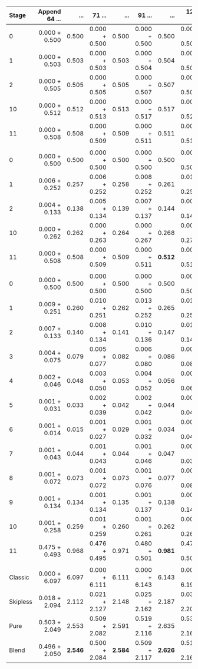 |Stage|Append 64 ...|...|71 ...|...|91 ...|...|128 ...|...|181 ...|...|
|:--|----:|--:|----:|--:|----:|--:|----:|--:|----:|--:|
|0|0.000 + 0.500|0.500|0.000 + 0.500|0.500|0.000 + 0.500|0.500|0.000 + 0.500|0.500|0.000 + 0.500|0.500|
|1|0.000 + 0.503|0.503|0.000 + 0.503|0.503|0.000 + 0.504|0.504|0.000 + 0.505|0.505|0.000 + 0.508|0.508|
|2|0.000 + 0.505|0.505|0.000 + 0.505|0.505|0.000 + 0.507|0.507|0.000 + 0.509|0.509|0.000 + 0.513|0.513|
|10|0.000 + 0.512|0.512|0.000 + 0.513|0.513|0.000 + 0.517|0.517|0.000 + 0.524|0.524|0.000 + 0.535|0.535|
|11|0.000 + 0.508|0.508|0.000 + 0.509|0.509|0.000 + 0.511|0.511|0.000 + 0.516|0.516|0.000 + 0.523|0.523|
||||||||
|0|0.000 + 0.500|0.500|0.000 + 0.500|0.500|0.000 + 0.500|0.500|0.000 + 0.500|0.500|0.000 + 0.500|0.500|
|1|0.006 + 0.252|0.257|0.006 + 0.252|0.258|0.008 + 0.252|0.261|0.012 + 0.253|0.265|0.017 + 0.255|0.272|
|2|0.004 + 0.133|0.138|0.005 + 0.134|0.139|0.007 + 0.137|0.144|0.009 + 0.141|0.150|0.012 + 0.148|0.161|
|10|0.000 + 0.262|0.262|0.000 + 0.263|0.264|0.000 + 0.267|0.268|0.000 + 0.274|0.275|0.000 + 0.285|0.285|
|11|0.000 + 0.508|0.508|0.000 + 0.509|0.509|0.000 + 0.511|**0.512**|0.000 + 0.516|0.517|0.000 + 0.523|0.524|
||||||||
|0|0.000 + 0.500|0.500|0.000 + 0.500|0.500|0.000 + 0.500|0.500|0.000 + 0.500|0.500|0.000 + 0.500|0.500|
|1|0.009 + 0.251|0.260|0.010 + 0.251|0.262|0.013 + 0.252|0.265|0.018 + 0.253|0.271|0.026 + 0.254|0.280|
|2|0.007 + 0.133|0.140|0.008 + 0.134|0.141|0.010 + 0.136|0.147|0.014 + 0.141|0.154|0.020 + 0.147|0.167|
|3|0.004 + 0.075|0.079|0.005 + 0.077|0.082|0.006 + 0.080|0.086|0.008 + 0.087|0.095|0.012 + 0.098|0.110|
|4|0.002 + 0.046|0.048|0.003 + 0.050|0.053|0.004 + 0.052|0.056|0.005 + 0.060|0.065|0.007 + 0.072|0.079|
|5|0.001 + 0.031|0.033|0.002 + 0.039|0.042|0.002 + 0.042|0.044|0.003 + 0.047|0.050|0.004 + 0.060|0.064|
|6|0.001 + 0.014|0.015|0.001 + 0.027|0.029|0.001 + 0.032|0.034|0.002 + 0.040|0.041|0.002 + 0.062|0.064|
|7|0.001 + 0.043|0.044|0.001 + 0.043|0.044|0.001 + 0.046|0.047|0.001 + 0.032|0.034|0.002 + 0.060|0.062|
|8|0.001 + 0.072|0.073|0.001 + 0.072|0.073|0.001 + 0.076|0.077|0.001 + 0.082|0.082|0.001 + 0.088|0.089|
|9|0.001 + 0.134|0.134|0.001 + 0.134|0.135|0.001 + 0.137|0.138|0.001 + 0.143|0.144|0.001 + 0.150|0.151|
|10|0.001 + 0.258|0.259|0.001 + 0.259|0.260|0.001 + 0.261|0.262|0.001 + 0.267|0.268|0.001 + 0.273|0.274|
|11|0.475 + 0.493|0.968|0.476 + 0.495|0.971|0.480 + 0.501|**0.981**|0.478 + 0.509|0.987|0.471 + 0.519|0.990|
||||||||
|Classic|0.000 + 6.097|6.097|0.000 + 6.111|6.111|0.000 + 6.143|6.143|0.000 + 6.193|6.193|0.000 + 6.271|6.271|
|Skipless|0.018 + 2.094|2.112|0.021 + 2.127|2.148|0.025 + 2.162|2.187|0.033 + 2.209|2.242|0.047 + 2.337|2.384|
|Pure|0.503 + 2.049|2.553|0.509 + 2.082|2.591|0.519 + 2.116|2.635|0.531 + 2.160|2.691|0.546 + 2.284|2.830|
|Blend|0.496 + 2.050|**2.546**|0.500 + 2.084|**2.584**|0.509 + 2.117|**2.626**|0.516 + 2.161|**2.677**|0.525 + 2.286|**2.811**|
